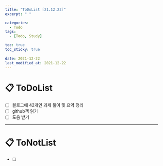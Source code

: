 ```yaml
---
title: "ToDoList [21.12.22]"
excerpt: " "

categories:
  - Todo
tags:
  - [Todo, Study]

toc: true
toc_sticky: true
 
date: 2021-12-22
last_modified_at: 2021-12-22
---
```


# 📋 ToDoList  

- [ ] 블로그에 42개인 과제 풀이 및 요약 정리
- [ ] github책 읽기
- [ ] 도움 받기

---

# 📋 ToNotList  

- [ ] 

## 